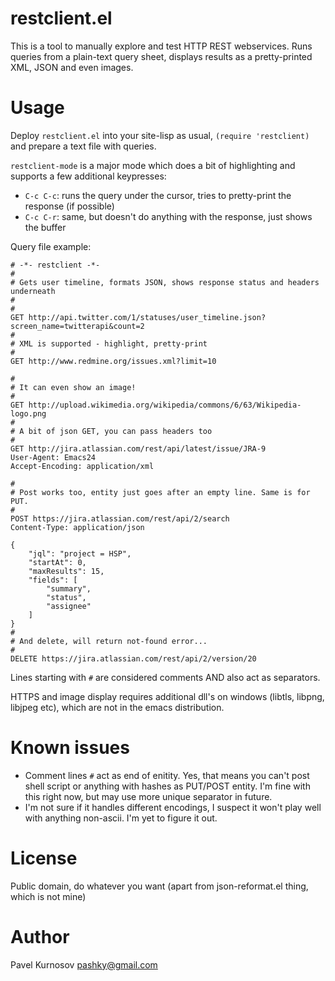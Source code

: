 # restclient.el

This is a tool to manually explore and test HTTP REST webservices. 
Runs queries from a plain-text query sheet, 
displays results as a pretty-printed XML, JSON and even images.

# Usage

Deploy `restclient.el` into your site-lisp as usual, 
`(require 'restclient)` and prepare a text file with queries. 

`restclient-mode` is a major mode which does a bit of highlighting 
and supports a few additional keypresses:

- `C-c C-c`: runs the query under the cursor, tries to pretty-print the response (if possible)
- `C-c C-r`: same, but doesn't do anything with the response, just shows the buffer

Query file example:

	# -*- restclient -*-
	#
	# Gets user timeline, formats JSON, shows response status and headers underneath
	#
	#
	GET http://api.twitter.com/1/statuses/user_timeline.json?screen_name=twitterapi&count=2
	#
	# XML is supported - highlight, pretty-print
	#
	GET http://www.redmine.org/issues.xml?limit=10

	#
	# It can even show an image!
	#
	GET http://upload.wikimedia.org/wikipedia/commons/6/63/Wikipedia-logo.png
	#
	# A bit of json GET, you can pass headers too
	#
	GET http://jira.atlassian.com/rest/api/latest/issue/JRA-9
	User-Agent: Emacs24
	Accept-Encoding: application/xml

	#
	# Post works too, entity just goes after an empty line. Same is for PUT.
	#
	POST https://jira.atlassian.com/rest/api/2/search
	Content-Type: application/json

	{
		"jql": "project = HSP",
		"startAt": 0,
		"maxResults": 15,
		"fields": [
			"summary",
			"status",
			"assignee"
		]
	}
	#
	# And delete, will return not-found error...
	#
	DELETE https://jira.atlassian.com/rest/api/2/version/20


Lines starting with `#` are considered comments AND also act as separators. 

HTTPS and image display requires additional dll's on windows (libtls, libpng, libjpeg etc), which are not in the emacs distribution.

# Known issues

- Comment lines `#` act as end of enitity. Yes, that means you can't post shell script or anything with hashes as PUT/POST entity. I'm fine with this right now,
but may use more unique separator in future.
- I'm not sure if it handles different encodings, I suspect it won't play well with anything non-ascii. I'm yet to figure it out.

# License

Public domain, do whatever you want (apart from json-reformat.el thing, which is not mine)

# Author

Pavel Kurnosov <pashky@gmail.com>

